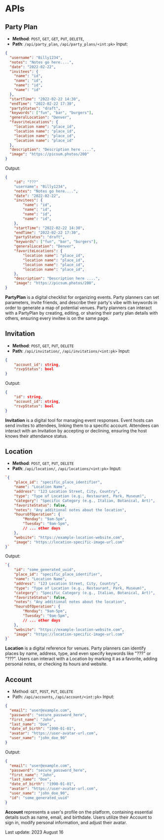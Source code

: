 # APIs

## Party Plan

- **Method**: `POST`, `GET`, `GET`, `PUT`, `DELETE`,
- **Path**: `/api/party_plan`, `/api/party_plans/<int:pk>`
  Input:

```json
{
  "username": "Billy1234",
  "notes": "Notes go here....",
  "date": "2022-02-22",
  "invitees": {
    "name": "id",
    "name": "id",
    "name": "id",
    "name": "id"
  },
  "startTime": "2022-02-22 14:30",
  "endTime": "2022-02-22 17:30",
  "partyStatus": "draft",
  "keywords": ["fun", "bar", "burgers"],
  "generalLocation": "Denver",
  "favoriteLocations": {
    "location name": "place_id",
    "location name": "place_id",
    "location name": "place_id",
    "location name": "place_id"
  },
  "description": "Description here ....",
  "image": "https://picsum.photos/200"
}
```

Output:

```json
{
	"id": "???"
	"username": "Billy1234",
	"notes": "Notes go here....",
	"date": "2022-02-22",
	"invitees": {
		"name": "id",
		"name": "id",
		"name": "id",
		"name": "id",
	},
	"startTime": "2022-02-22 14:30",
	"endTime": "2022-02-22 17:30",
	"partyStatus": "draft",
	"keywords": ["fun", "bar", "burgers"],
	"generalLocation": "Denver",
	"favoriteLocations": {
		"location name": "place_id",
		"location name": "place_id",
		"location name": "place_id",
		"location name": "place_id",
	},
	"description": "Description here ....",
	"image": "https://picsum.photos/200",
}
```

**PartyPlan** is a digital checklist for organizing events. Party planners can set parameters, invite friends, and describe their party's vibe with keywords in order to generate a map of potential venues. Party planners can interact with a PartyPlan by creating, editing, or sharing their party plan details with others, ensuring every invitee is on the same page.

## Invitation

- **Method**: `POST`, `GET`, `PUT`, `DELETE`
- **Path**: `/api/invitation/`, `/api/invitations/<int:pk>`
  Input:

```json
{
	"account_id": string,
	"rsvpStatus": bool
}
```

Output:

```json
{
	"id": string,
	"account_id": string,
	"rsvpStatus": bool
}
```

**Invitation** is a digital tool for managing event responses. Event hosts can send invites to attendees, linking them to a specific account. Attendees can interact with an Invitation by accepting or declining, ensuring the host knows their attendance status.

## Location

- **Method**: `POST`, `GET`, `PUT`, `DELETE`
- **Path**: `/api/location/`, `/api/locations/<int:pk>`
  Input:

```json
`{
    "place_id": "specific_place_identifier",
    "name": "Location Name",
    "address": "123 Location Street, City, Country",
    "type": "Type of Location (e.g., Restaurant, Park, Museum)",
    "category": "Specific Category (e.g., Italian, Botanical, Art)",
    "favoriteStatus": false,
    "notes": "Any additional notes about the location",
    "hoursOfOperation": {
        "Monday": "9am-5pm",
        "Tuesday": "9am-5pm",
        // ... other days
    },
    "website": "https://example-location-website.com",
    "image": "https://location-specific-image-url.com"
}`
```

Output:

```json
`{
    "id": "some_generated_uuid",
    "place_id": "specific_place_identifier",
    "name": "Location Name",
    "address": "123 Location Street, City, Country",
    "type": "Type of Location (e.g., Restaurant, Park, Museum)",
    "category": "Specific Category (e.g., Italian, Botanical, Art)",
    "favoriteStatus": false,
    "notes": "Any additional notes about the location",
    "hoursOfOperation": {
        "Monday": "9am-5pm",
        "Tuesday": "9am-5pm",
        // ... other days
    },
    "website": "https://example-location-website.com",
    "image": "https://location-specific-image-url.com"
}`
```

**Location** is a digital reference for venues. Party planners can identify places by name, address, type, and even specify keywords like "???" or "???". Users can interact with a Location by marking it as a favorite, adding personal notes, or checking its hours and website.

## Account

- Method: `GET`, `POST`, `PUT`, `DELETE`
- Path: `/api/accounts`, `/api/account/<int:pk>`
  Input:

```json
{
  "email": "user@example.com",
  "password": "secure_password_here",
  "first_name": "John",
  "last_name": "Doe",
  "date_of_birth": "1990-01-01",
  "avatar": "https://user-avatar-url.com",
  "user_name": "john_doe_90"
}
```

Output:

```json
{
  "email": "user@example.com",
  "password": "secure_password_here",
  "first_name": "John",
  "last_name": "Doe",
  "date_of_birth": "1990-01-01",
  "avatar": "https://user-avatar-url.com",
  "user_name": "john_doe_90",
  "id": "some_generated_uuid"
}
```

**Account** represents a user's profile on the platform, containing essential details such as name, email, and birthdate. Users utilize their Account to sign in, modify personal information, and adjust their avatar.

Last update: 2023 August 16
